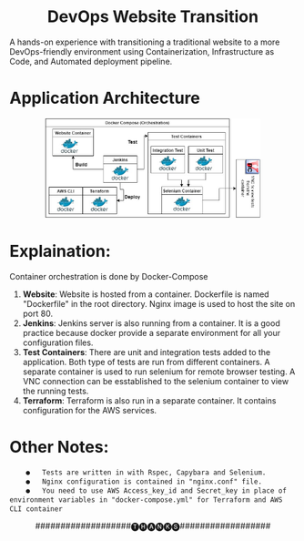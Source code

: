<h1 align="center">DevOps Website Transition</h1>

A hands-on experience with transitioning a traditional website to a more DevOps-friendly environment using Containerization, Infrastructure as Code, and Automated deployment pipeline.

# Application Architecture

<p align="center">
<img src="Diagram/DevOps_Architecture_Diagram.jpg" width="75%"/>
</p>

# Explaination:

  Container orchestration is done by Docker-Compose
  
  1. **Website**: Website is hosted from a container. Dockerfile is named "Dockerfile" in the root directory. Nginx image is used to host the site on port 80.
  2. **Jenkins**: Jenkins server is also running from a container. It is a good practice because docker provide a separate environment for all your configuration files.
  3. **Test Containers**: There are unit and integration tests added to the application. Both type of tests are run from different containers. A separate container is used to run selenium for remote browser testing. A VNC connection can be esstablished to the selenium container to view the running tests.
  4. **Terraform**: Terraform is also run in a separate container. It contains configuration for the AWS services.
  
 # Other Notes:
 
        ●	Tests are written in with Rspec, Capybara and Selenium.
        ●	Nginx configuration is contained in "nginx.conf" file.
        ●	You need to use AWS Access_key_id and Secret_key in place of environment variables in "docker-compose.yml" for Terraform and AWS CLI container
   
<p align="center">###################🅣🅗🅐🅝🅚🅢##################<p>







